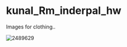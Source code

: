 # kunal_Rm_inderpal_hw
Images for clothing..


![2489629](https://user-images.githubusercontent.com/90709050/135201395-1bf98f86-fe3d-4860-87d1-781e5b7eebb7.jpg)

